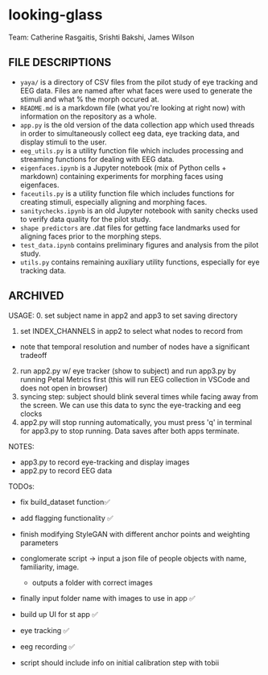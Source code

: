 # looking-glass
Team: Catherine Rasgaitis, Srishti Bakshi, James Wilson

## FILE DESCRIPTIONS
- `yaya/` is a directory of CSV files from the pilot study of eye tracking and EEG data. Files are named after what faces were used to generate the stimuli and what % the morph occured at.
- `README.md` is a markdown file (what you're looking at right now) with information on the repository as a whole.
- `app.py` is the old version of the data collection app which used threads in order to simultaneously collect eeg data, eye tracking data, and display stimuli to the user.
- `eeg_utils.py` is a utility function file which includes processing and streaming functions for dealing with EEG data.
- `eigenfaces.ipynb` is a Jupyter notebook (mix of Python cells + markdown) containing experiments for morphing faces using eigenfaces.
- `faceutils.py` is a utility function file which includes functions for creating stimuli, especially aligning and morphing faces.
- `sanitychecks.ipynb` is an old Jupyter notebook with sanity checks used to verify data quality for the pilot study.
- `shape predictors` are .dat files for getting face landmarks used for aligning faces prior to the morphing steps.
- `test_data.ipynb` contains preliminary figures and analysis from the pilot study.
- `utils.py` contains remaining auxiliary utility functions, especially for eye tracking data.


## ARCHIVED

USAGE:
0. set subject name in app2 and app3 to set saving directory
1. set INDEX_CHANNELS in app2 to select what nodes to record from
- note that temporal resolution and number of nodes have a significant tradeoff
2. run app2.py w/ eye tracker (show to subject) and run app3.py by running Petal Metrics first (this will run EEG collection in VSCode and does not open in browser)
3. syncing step: subject should blink several times while facing away from the screen. We can use this data to sync the eye-tracking and eeg clocks 
4. app2.py will stop running automatically, you must press 'q' in terminal for app3.py to stop running. Data saves after both apps terminate.

NOTES:
- app3.py to record eye-tracking and display images
- app2.py to record EEG data

TODOs:

- fix build_dataset function✅
- add flagging functionality ✅
- finish modifying StyleGAN with different anchor points and weighting parameters
- conglomerate script -> input a json file of people objects with name, familiarity, image.
    - outputs a folder with correct images
- finally input folder name with images to use in app ✅
- build up UI for st app ✅
- eye tracking ✅
- eeg recording ✅

- script should include info on initial calibration step with tobii
